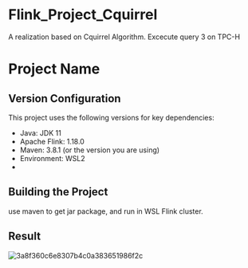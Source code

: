 # Flink_Project_Cquirrel
A realization based on Cquirrel Algorithm. Excecute query 3 on TPC-H

# Project Name

## Version Configuration

This project uses the following versions for key dependencies:

- Java: JDK 11
- Apache Flink: 1.18.0
- Maven: 3.8.1 (or the version you are using)
- Environment: WSL2
- 
## Building the Project
use maven to get jar package, and run in WSL Flink cluster.

## Result
![3a8f360c6e8307b4c0a383651986f2c](https://github.com/LancelotGD/Flink_Project_Cquirrel/assets/35948261/52b832de-125c-4945-ad1d-871091a8ad97)
